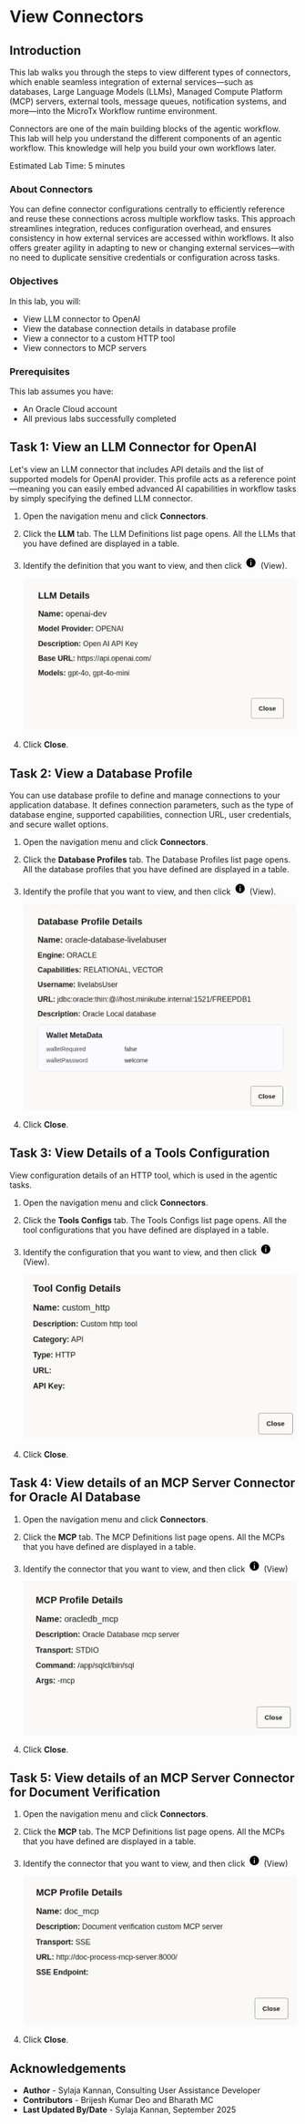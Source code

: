 # View Connectors

## Introduction

This lab walks you through the steps to view different types of connectors, which enable seamless integration of external services—such as databases, Large Language Models (LLMs), Managed Compute Platform (MCP) servers, external tools, message queues, notification systems, and more—into the MicroTx Workflow runtime environment.

Connectors are one of the main building blocks of the agentic workflow. This lab will help you understand the different components of an agentic workflow. This knowledge will help you build your own workflows later.

Estimated Lab Time: 5 minutes

### About Connectors
You can define connector configurations centrally to efficiently reference and reuse these connections across multiple workflow tasks. This approach streamlines integration, reduces configuration overhead, and ensures consistency in how external services are accessed within workflows. It also offers greater agility in adapting to new or changing external services—with no need to duplicate sensitive credentials or configuration across tasks.

### Objectives

In this lab, you will:
* View LLM connector to OpenAI
* View the database connection details in database profile
* View a connector to a custom HTTP tool
* View connectors to MCP servers

### Prerequisites

This lab assumes you have:
* An Oracle Cloud account
* All previous labs successfully completed

## Task 1: View an LLM Connector for OpenAI

Let's view an LLM connector that includes API details and the list of supported models for OpenAI provider. This profile acts as a reference point—meaning you can easily embed advanced AI capabilities in workflow tasks by simply specifying the defined LLM connector.

1. Open the navigation menu and click **Connectors**.

2. Click the **LLM** tab. The LLM Definitions list page opens. All the LLMs that you have defined are displayed in a table.

3. Identify the definition that you want to view, and then click ![View](images/view.png) (View).

	![LLM Definition details](images/view-openai-connector.png)

4. Click **Close**.

## Task 2: View a Database Profile

You can use database profile to define and manage connections to your application database. It defines connection parameters, such as the type of database engine, supported capabilities, connection URL, user credentials, and secure wallet options.

1. Open the navigation menu and click **Connectors**.

2. Click the **Database Profiles** tab. The Database Profiles list page opens. All the database profiles that you have defined are displayed in a table.

3. Identify the profile that you want to view, and then click ![View](images/view.png) (View).

	![View Database Profile details](images/view-db-profile.png)

4. Click **Close**.

## Task 3: View Details of a Tools Configuration

View configuration details of an HTTP tool, which is used in the agentic tasks.

1. Open the navigation menu and click **Connectors**.

2. Click the **Tools Configs** tab. The Tools Configs list page opens. All the tool configurations that you have defined are displayed in a table.

3. Identify the configuration that you want to view, and then click ![View](images/view.png) (View).

	![View Tools Configuration details](images/tools-config-details.png)

4. Click **Close**.


## Task 4: View details of an MCP Server Connector for Oracle AI Database

1. Open the navigation menu and click **Connectors**.

2. Click the **MCP** tab. The MCP Definitions list page opens. All the MCPs that you have defined are displayed in a table.

3. Identify the connector that you want to view, and then click ![View](images/view.png) (View)

	![View MCP Definition dialog box with values](images/view-mcp-db.png)

4. Click **Close**.

## Task 5: View details of an MCP Server Connector for Document Verification

1. Open the navigation menu and click **Connectors**.

2. Click the **MCP** tab. The MCP Definitions list page opens. All the MCPs that you have defined are displayed in a table.

3. Identify the connector that you want to view, and then click ![View](images/view.png) (View)

	![View MCP Definition dialog box with values](images/mcp-server-2.png)

4. Click **Close**.


## Acknowledgements
* **Author** - Sylaja Kannan, Consulting User Assistance Developer
* **Contributors** - Brijesh Kumar Deo and Bharath MC
* **Last Updated By/Date** - Sylaja Kannan, September 2025